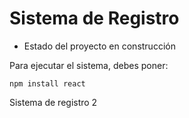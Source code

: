 <h1> Sistema de Registro</h1>

- Estado del proyecto en construcción

Para ejecutar el sistema, debes poner:

```npm install react```

Sistema de registro 2
